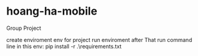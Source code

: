 # hoang-ha-mobile


Group Project 

create enviroment env for project
run enviroment
after That run command line in this env: pip install -r .\requirements.txt
